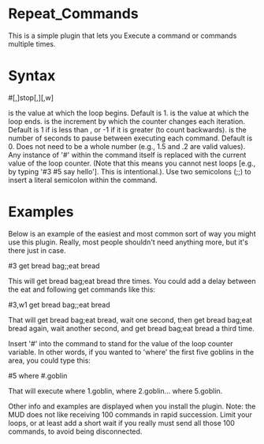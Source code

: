 # Repeat_Commands
This is a simple plugin that lets you Execute a command or commands multiple times.

# Syntax
#[<start>,]stop[,<step>][,w<wait>] <command>

<start> is the value at which the loop begins. Default is 1.
<stop> is the value at which the loop ends.
<step> is the increment by which the counter changes each iteration. Default is
    1 if <start> is less than <stop>, or -1 if it is greater (to count
    backwards).
<wait> is the number of seconds to pause between executing each command.
    Default is 0. Does not need to be a whole number (e.g., 1.5 and .2 are
    valid values).
Any instance of '#' within the command itself is replaced with the current
    value of the loop counter. (Note that this means you cannot nest loops 
    [e.g., by typing '#3 #5 say hello']. This is intentional.).
Use two semicolons (;;) to insert a literal semicolon within the command.

# Examples
Below is an example of the easiest and most common sort of way you might use this plugin. Really,
most people shouldn't need anything more, but it's there just in case.

#3 get bread bag;;eat bread

This will get bread bag;eat bread thre times.  You could add a delay between the eat and following
get commands like this:

#3,w1 get bread bag;;eat bread

That will get bread bag;eat bread, wait one second, then get bread bag;eat bread again, wait
another second, and get bread bag;eat bread a third time.

Insert '#' into the command to stand for the value of the loop counter variable. In other words,
if you wanted to 'where' the first five goblins in the area, you could type this:

#5 where #.goblin

That will execute where 1.goblin, where 2.goblin... where 5.goblin.

Other info and examples are displayed when you install the plugin. Note: the MUD does not like
receiving 100 commands in rapid succession. Limit your loops, or at least add a short wait if you
really must send all those 100 commands, to avoid being disconnected.